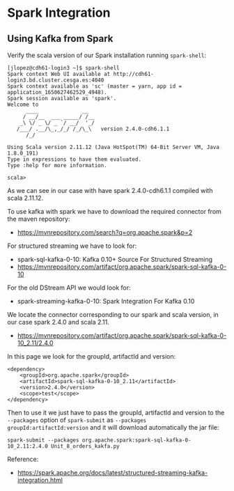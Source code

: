 # Spark Integration
## Using Kafka from Spark
Verify the scala version of our Spark installation running `spark-shell`:
```
[jlopez@cdh61-login3 ~]$ spark-shell
Spark context Web UI available at http://cdh61-login3.bd.cluster.cesga.es:4040
Spark context available as 'sc' (master = yarn, app id = application_1650627462529_4948).
Spark session available as 'spark'.
Welcome to
      ____              __
     / __/__  ___ _____/ /__
    _\ \/ _ \/ _ `/ __/  '_/
   /___/ .__/\_,_/_/ /_/\_\   version 2.4.0-cdh6.1.1
      /_/

Using Scala version 2.11.12 (Java HotSpot(TM) 64-Bit Server VM, Java 1.8.0_191)
Type in expressions to have them evaluated.
Type :help for more information.

scala>
```
As we can see in our case with have spark 2.4.0-cdh6.1.1 compiled with scala 2.11.12.

To use kafka with spark we have to download the required connector from the maven repository:
- https://mvnrepository.com/search?q=org.apache.spark&p=2

For structured streaming we have to look for:
- spark-sql-kafka-0-10: Kafka 0.10+ Source For Structured Streaming
- https://mvnrepository.com/artifact/org.apache.spark/spark-sql-kafka-0-10

For the old DStream API we would look for:
- spark-streaming-kafka-0-10: Spark Integration For Kafka 0.10

We locate the connector corresponding to our spark and scala version, in our case spark 2.4.0 and scala 2.11.
- https://mvnrepository.com/artifact/org.apache.spark/spark-sql-kafka-0-10_2.11/2.4.0

In this page we look for the groupId, artifactId and version:
```
<dependency>
    <groupId>org.apache.spark</groupId>
    <artifactId>spark-sql-kafka-0-10_2.11</artifactId>
    <version>2.4.0</version>
    <scope>test</scope>
</dependency>
```

Then to use it we just have to pass the groupId, artifactId and version to the `--packages` option of `spark-submit` as `--packages groupId:artifactId:version` and it will download automatically the jar file:
```
spark-submit --packages org.apache.spark:spark-sql-kafka-0-10_2.11:2.4.0 Unit_8_orders_kakfa.py
```

Reference:
- https://spark.apache.org/docs/latest/structured-streaming-kafka-integration.html
